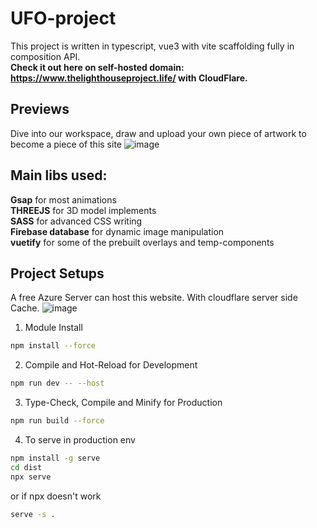 # UFO-project
This project is written in typescript, vue3 with vite scaffolding fully in composition API.
<br> **Check it out here on self-hosted domain: https://www.thelighthouseproject.life/ with CloudFlare.**

## Previews
Dive into our workspace, draw and upload your own piece of artwork to become a piece of this site
![image](https://github.com/csf233csf/UFO-project/assets/56235101/bc210d50-d98e-4c12-8d30-c20eb7cbd934)

## Main libs used:
**Gsap** for most animations <br> 
**THREEJS** for 3D model implements <br> 
**SASS** for advanced CSS writing <br> 
**Firebase database** for dynamic image manipulation <br> 
**vuetify** for some of the prebuilt overlays and temp-components <br> 

## Project Setups

A free Azure Server can host this website. With cloudflare server side Cache.
![image](https://github.com/csf233csf/UFO-project/assets/56235101/6f52466a-211a-44b4-8f6b-daca4a11ea69)

1. Module Install
```sh
npm install --force
```
2. Compile and Hot-Reload for Development
```sh
npm run dev -- --host
```
3. Type-Check, Compile and Minify for Production
```sh
npm run build --force
```
4. To serve in production env
```sh
npm install -g serve
cd dist
npx serve
```
or if npx doesn't work
```sh
serve -s .
```
